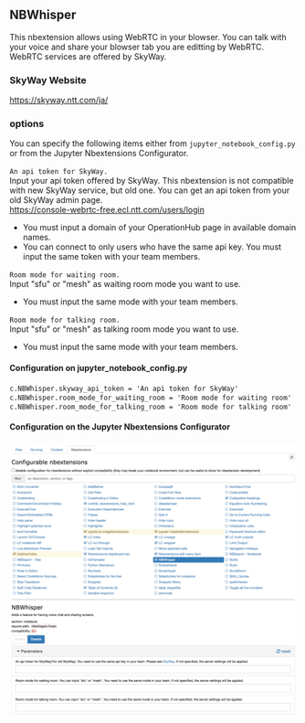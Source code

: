 ## NBWhisper
This nbextension allows using WebRTC in your blowser. You can talk with your voice and share your blowser tab you are editting by WebRTC. WebRTC services are offered by SkyWay.

### SkyWay Website
https://skyway.ntt.com/ja/

### options

You can specify the following items either from `jupyter_notebook_config.py` or from the Jupyter Nbextensions Configurator.

`An api token for SkyWay.`<br>
Input your api token offered by SkyWay. This nbextension is not compatible with new SkyWay service, but old one. You can get an api token from your old SkyWay admin page.<br>
https://console-webrtc-free.ecl.ntt.com/users/login<br>
- You must input a domain of your OperationHub page in available domain names.
- You can connect to only users who have the same api key. You must input the same token with your team members.

`Room mode for waiting room.`<br>
Input "sfu" or "mesh" as waiting room mode you want to use.
- You must input the same mode with your team members.

`Room mode for talking room.`<br>
Input "sfu" or "mesh" as talking room mode you want to use.
- You must input the same mode with your team members.<br>

#### Configuration on jupyter_notebook_config.py

```
c.NBWhisper.skyway_api_token = 'An api token for SkyWay'
c.NBWhisper.room_mode_for_waiting_room = 'Room mode for waiting room'
c.NBWhisper.room_mode_for_talking_room = 'Room mode for talking room'
```

#### Configuration on the Jupyter Nbextensions Configurator

![Configurator](./images/configurator.png)